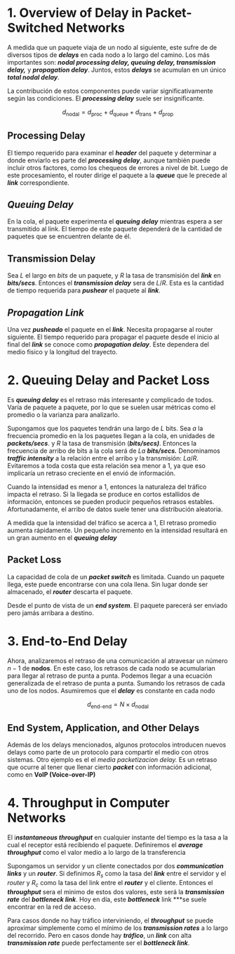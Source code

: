 # 1. Overview of Delay in Packet-Switched Networks

A medida que un paquete viaja de un nodo al siguiente, este sufre de de diversos tipos de ***delays*** en cada nodo a lo largo del camino. Los más importantes son: ***nodal processing delay, queuing delay, transmission delay,*** y ***propagation delay***. Juntos, estos ***delays*** se acumulan en un único ***total nodal delay***.

La contribución de estos componentes puede variar significativamente según las condiciones. El ***processing delay*** suele ser insignificante.

$$
d_{\text{nodal}} = d_{\text{proc}} + d_{\text{queue}} + d_{\text{trans}} + d_{\text{prop}}
$$

## Processing Delay

El tiempo requerido para examinar el ***header*** del paquete y determinar a donde enviarlo es parte del ***processing delay***, aunque también puede incluir otros factores, como los chequeos de errores a nivel de bit. Luego de este procesamiento, el router dirige el paquete a la ***queue*** que le precede al ***link*** correspondiente.

## *Queuing Delay*

En la cola, el paquete experimenta el ***queuing delay*** mientras espera a ser transmitido al link. El tiempo de este paquete dependerá de la cantidad de paquetes que se encuentren delante de él.

## Transmission Delay

Sea $L$ el largo en *bits* de un paquete, y $R$ la tasa de transmisión del ***link*** en ***bits/secs***. Entonces el ***transmission delay*** sera de $L/R$. Esta es la cantidad de tiempo requerida para ***pushear*** el paquete al ***link***.

## ***Propagation Link***

Una vez ***pusheado*** el paquete en el ***link***. Necesita propagarse al router siguiente. El tiempo requerido para propagar el paquete desde el inicio al final del ***link*** se conoce como ***propagation delay***. Este dependera del medio fisico y la longitud del trayecto.

# 2. Queuing Delay and Packet Loss

Es ***queuing delay*** es el retraso más interesante y complicado de todos. Varía de paquete a paquete, por lo que se suelen usar métricas como el promedio o la varianza para analizarlo.

Supongamos que los paquetes tendrán una largo de $L$ bits. Sea $a$ la frecuencia promedio en la los paquetes llegan a la cola, en unidades de ***packets/secs***. y $R$ la tasa de transmisión (***bits/secs)***. Entonces la frecuencia de arribo de bits a la cola será de $La$ ***bits/secs.*** Denominamos ***traffic intensity*** a la relación entre el arribo y la transmisión: $La/R$. Evitaremos a toda costa que esta relación sea menor a 1, ya que eso implicaría un retraso creciente en el envió de información. 

Cuando la intensidad es menor a 1, entonces la naturaleza del tráfico impacta el retraso. Si la llegada se produce en cortos estallidos de información, entonces se pueden producir pequeños retrasos estables. Afortunadamente, el arribo de datos suele tener una distribución aleatoria.

A medida que la intensidad del tráfico se acerca a 1, El retraso promedio aumenta rápidamente. Un pequeño incremento en la intensidad resultará en un gran aumento en el ***queuing*** ***delay***

## Packet Loss

La capacidad de cola de un ***packet switch*** es limitada. Cuando un paquete llega, este puede encontrarse con una cola llena. Sin lugar donde ser almacenado, el ***router*** descarta el paquete.

Desde el punto de vista de un ***end system***. El paquete parecerá ser enviado pero jamás arribara a destino.

# 3. End-to-End Delay

Ahora, analizaremos el retraso de una comunicación al atravesar un número $n{-}1$ de **nodos**. En este caso, los retrasos de cada nodo se acumularian para llegar al retraso de punta a punta. Podemos llegar a una ecuación generalizada de el retraso de punta a punta. Sumando los retrasos de cada uno de los nodos. Asumiremos que el ***delay*** es constante en cada nodo

$$
d_{\text{end-end}} = N\times d_{\text{nodal}}
$$

## End System, Application, and Other Delays

Además de los delays mencionados, algunos protocolos introducen nuevos delays como parte de un protocolo para compartir el medio con otros sistemas. Otro ejemplo es el el *media packetizacion delay.* Es un retraso que ocurre al tener que llenar cierto ***packet*** con información adicional, como en **VoIP (Voice-over-IP)**

# 4. Throughput in Computer Networks

El i***nstantaneous throughput*** en cualquier instante del tiempo es la tasa a la cual el receptor está recibiendo el paquete. Definiremos el ***average throughput*** como el valor medio a lo largo de la transferencia

Supongamos un servidor y un cliente conectados por dos ***communication links*** y un ***router***. Si definimos $R_s$ como la tasa del ***link*** entre el servidor y el *router* y $R_c$ como la tasa del link entre el ***router*** y el cliente. Entonces el ***throughput*** sera el minimo de estos dos valores, este será la ***transmission rate*** del ***bottleneck link***. Hoy en día, este ***bottleneck*** link ***se suele encontrar en la red de acceso.

Para casos donde no hay tráfico interviniendo, el ***throughput*** se puede aproximar simplemente como el mínimo de los ***transmission rates*** a lo largo del recorrido. Pero en casos donde hay ***tráfico***, un ***link*** con alta ***transmission rate*** puede perfectamente ser el ***bottleneck link***.